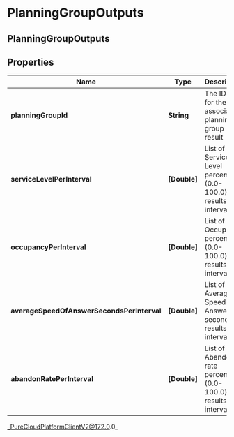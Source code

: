 # PlanningGroupOutputs

## PlanningGroupOutputs

## Properties

|Name | Type | Description | Notes|
|------------ | ------------- | ------------- | -------------|
| **planningGroupId** | **String** | The ID for for the associated planning group result | |
| **serviceLevelPerInterval** | **[Double]** | List of Service Level percentage (0.0-100.0) results per interval | |
| **occupancyPerInterval** | **[Double]** | List of Occupancy percentage (0.0-100.0) results per interval | |
| **averageSpeedOfAnswerSecondsPerInterval** | **[Double]** | List of Average Speed of Answer (in seconds) results per interval | |
| **abandonRatePerInterval** | **[Double]** | List of Abandon rate percentage (0.0-100.0) results per interval | |



_PureCloudPlatformClientV2@172.0.0_
